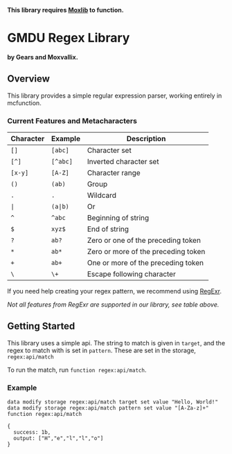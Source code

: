 **This library requires [Moxlib](https://modrinth.com/datapack/moxlib) to function.**

# GMDU Regex Library
**by Gears and Moxvallix.**

## Overview
This library provides a simple regular expression parser, working entirely in mcfunction.

### Current Features and Metacharacters
Character | Example              | Description
----------|----------------------|-----------------
 `[]`     | `[abc]`              | Character set
 `[^]`    | `[^abc]`             | Inverted character set
 `[x-y]`  | `[A-Z]`              | Character range
 `()`     | `(ab)`               | Group
 `.`      | `.`                  | Wildcard
 `\|`     | `(a\|b)`             | Or
 `^`      | `^abc`               | Beginning of string
 `$`      | `xyz$`               | End of string
 `?`      | `ab?`                | Zero or one of the preceding token
 `*`      | `ab*`                | Zero or more of the preceding token
 `+`      | `ab+`                | One or more of the preceding token
 `\`      | `\+`                 | Escape following character

If you need help creating your regex pattern, we recommend using [RegExr](https://regexr.com/).

*Not all features from RegExr are supported in our library, see table above.*

## Getting Started
This library uses a simple api. The string to match is given in `target`,
and the regex to match with is set in `pattern`. These are set in the storage,
`regex:api/match`

To run the match, run `function regex:api/match`.

### Example
```
data modify storage regex:api/match target set value "Hello, World!"
data modify storage regex:api/match pattern set value "[A-Za-z]+"
function regex:api/match
```
```
{
  success: 1b,
  output: ["H","e","l","l","o"]
}
```